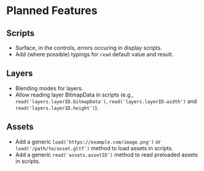 # Planned Features

## Scripts

- Surface, in the controls, errors occuring in display scripts.
- Add (where possible) typings for `read` default value and result.

## Layers

- Blending modes for layers.
- Allow reading layer BitmapData in scripts (e.g., `read('layers.layerID.bitmapData')`, `read('layers.layerID.width')` and `read('layers.layerID.height')`).

## Assets

- Add a generic `load('https://example.com/image.png')` or `load('/path/to/asset.gltf')` method to load assets in scripts.
- Add a generic `read('assets.assetID')` method to read preloaded assets in scripts.